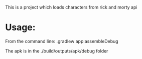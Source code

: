 

This is a project which loads characters from rick and morty api

# Usage:

From the command line:
.gradlew app:assembleDebug


The apk is in the ./build/outputs/apk/debug folder